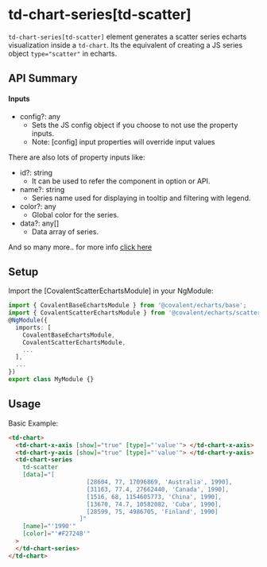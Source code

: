 # td-chart-series[td-scatter]

`td-chart-series[td-scatter]` element generates a scatter series echarts visualization inside a `td-chart`. Its the equivalent of creating a JS series object `type="scatter"` in echarts.

## API Summary

#### Inputs

- config?: any
  - Sets the JS config object if you choose to not use the property inputs.
  - Note: [config] input properties will override input values

There are also lots of property inputs like:

- id?: string
  - It can be used to refer the component in option or API.
- name?: string
  - Series name used for displaying in tooltip and filtering with legend.
- color?: any
  - Global color for the series.
- data?: any[]
  - Data array of series.

And so many more.. for more info [click here](https://echarts.apache.org/en/option.html#series-scatter)

## Setup

Import the [CovalentScatterEchartsModule] in your NgModule:

```typescript
import { CovalentBaseEchartsModule } from '@covalent/echarts/base';
import { CovalentScatterEchartsModule } from '@covalent/echarts/scatter';
@NgModule({
  imports: [
    CovalentBaseEchartsModule,
    CovalentScatterEchartsModule,
    ...
  ],
  ...
})
export class MyModule {}
```

## Usage

Basic Example:

```html
<td-chart>
  <td-chart-x-axis [show]="true" [type]="'value'"> </td-chart-x-axis>
  <td-chart-y-axis [show]="true" [type]="'value'"> </td-chart-y-axis>
  <td-chart-series
    td-scatter
    [data]="[
                      [28604, 77, 17096869, 'Australia', 1990],
                      [31163, 77.4, 27662440, 'Canada', 1990],
                      [1516, 68, 1154605773, 'China', 1990],
                      [13670, 74.7, 10582082, 'Cuba', 1990],
                      [28599, 75, 4986705, 'Finland', 1990]
                    ]"
    [name]="'1990'"
    [color]="'#F2724B'"
  >
  </td-chart-series>
</td-chart>
```
